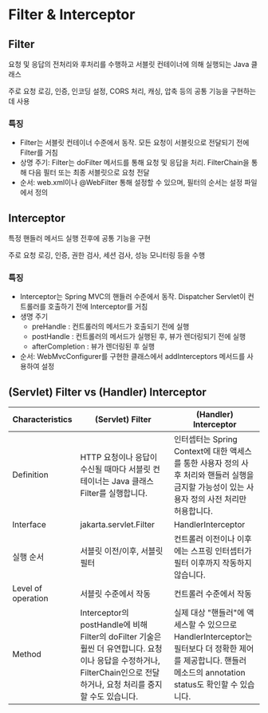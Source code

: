 # Filter & Interceptor

## Filter

요청 및 응답의 전처리와 후처리를 수행하고 서블릿 컨테이너에 의해 실행되는 Java 클래스

주로 요청 로깅, 인증, 인코딩 설정, CORS 처리, 캐싱, 압축 등의 공통 기능을 구현하는데 사용

### 특징

- Filter는 서블릿 컨테이너 수준에서 동작. 모든 요청이 서블릿으로 전달되기 전에 Filter를 거침
- 상명 주기: Filter는 doFilter 메서드를 통해 요청 및 응답을 처리. FilterChain을 통해 다음 필터 또는 최종 서블릿으로 요청 전달
- 순서: web.xml이나 @WebFilter 통해 설정할 수 있으며, 필터의 순서는 설정 파일에서 정의

## Interceptor

특정 핸들러 메서드 실행 전후에 공통 기능을 구현

주로 요청 로깅, 인증, 권한 검사, 세션 검사, 성능 모니터링 등을 수행

### 특징

- Interceptor는 Spring MVC의 핸들러 수준에서 동작. Dispatcher Servlet이 컨트롤러를 호출하기 전에 Interceptor를 거침
- 생명 주기
    - preHandle : 컨트롤러의 메서드가 호출되기 전에 실행
    - postHandle : 컨트롤러의 메서드가 실행된 후, 뷰가 렌더링되기 전에 실행
    - afterCompletion : 뷰가 렌더링된 후 실행
- 순서: WebMvcConfigurer를 구현한 클래스에서 addInterceptors 메서드를 사용하여 설정

## **(Servlet) Filter vs (Handler) Interceptor**

| **Characteristics** | **(Servlet) Filter** | **(Handler) Interceptor** |
| --- | --- | --- |
| Definition | HTTP 요청이나 응답이 수신될 때마다 서블릿 컨테이너는 Java 클래스 Filter를 실행합니다. | 인터셉터는 Spring Context에 대한 액세스를 통한 사용자 정의 사후 처리와 핸들러 실행을 금지할 가능성이 있는 사용자 정의 사전 처리만 허용합니다. |
| Interface | jakarta.servlet.Filter | HandlerInterceptor |
| 실행 순서 | 서블릿 이전/이후, 서블릿 필터 | 컨트롤러 이전이나 이후에는 스프링 인터셉터가 필터 이후까지 작동하지 않습니다. |
| Level of operation | 서블릿 수준에서 작동 | 컨트롤러 수준에서 작동 |
| Method | Interceptor의 postHandle에 비해 Filter의 doFilter 기술은 훨씬 더 유연합니다. 요청이나 응답을 수정하거나, FilterChain인으로 전달하거나, 요청 처리를 중지할 수도 있습니다. | 실제 대상 "핸들러"에 액세스할 수 있으므로 HandlerInterceptor는 필터보다 더 정확한 제어를 제공합니다. 핸들러 메소드의 annotation status도 확인할 수 있습니다. |
